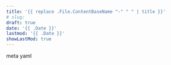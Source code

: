 ```yaml
---
title: '{{ replace .File.ContentBaseName "-" " " | title }}'
# slug:
draft: true
date: '{{ .Date }}'
lastmod: '{{ .Date }}'
showLastMod: true
---
```


<!-- more -->
meta yaml
